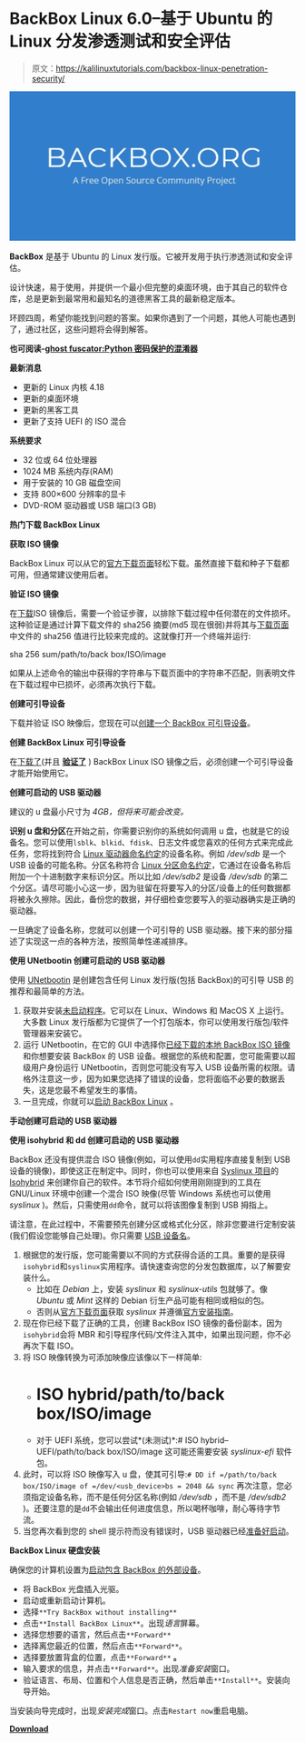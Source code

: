 # BackBox Linux 6.0–基于 Ubuntu 的 Linux 分发渗透测试和安全评估

> 原文：<https://kalilinuxtutorials.com/backbox-linux-penetration-security/>

[![BackBox Linux 6.0 – Ubuntu-Based Linux Distribution Penetration Test & Security Assessment](img/38c3c7b7f34e4352e816be12a8f717e5.png "BackBox Linux 6.0 – Ubuntu-Based Linux Distribution Penetration Test & Security Assessment")](https://1.bp.blogspot.com/-g7xUNiy5ORE/XS7H3_ChhNI/AAAAAAAABZE/lu8hhremcvM6RZRH1rtDOm6FF11zs4WDgCLcBGAs/s1600/BlackBox.png)

**BackBox** 是基于 Ubuntu 的 Linux 发行版。它被开发用于执行渗透测试和安全评估。

设计快速，易于使用，并提供一个最小但完整的桌面环境，由于其自己的软件仓库，总是更新到最常用和最知名的道德黑客工具的最新稳定版本。

环顾四周，希望你能找到问题的答案。如果你遇到了一个问题，其他人可能也遇到了，通过社区，这些问题将会得到解答。

**也可阅读-[ghost fuscator:Python 密码保护的混淆器](https://kalilinuxtutorials.com/ghostfuscator/)**

**最新消息**

*   更新的 Linux 内核 4.18
*   更新的桌面环境
*   更新的黑客工具
*   更新了支持 UEFI 的 ISO 混合

**系统要求**

*   32 位或 64 位处理器
*   1024 MB 系统内存(RAM)
*   用于安装的 10 GB 磁盘空间
*   支持 800×600 分辨率的显卡
*   DVD-ROM 驱动器或 USB 端口(3 GB)

**热门下载 BackBox Linux**

**获取 ISO 镜像**

BackBox Linux 可以从它的[官方下载页面](https://backbox.org/downloads)轻松下载。虽然直接下载和种子下载都可用，但通常建议使用后者。

**验证 ISO 镜像**

在[下载](https://wiki.backbox.org/downloading-backbox-linux#getting_the_iso_image)ISO 镜像后，需要一个验证步骤，以排除下载过程中任何潜在的文件损坏。这种验证是通过计算下载文件的 sha256 摘要(md5 现在很弱)并将其与[下载页面](https://backbox.org/downloads)中文件的 sha256 值进行比较来完成的。这就像打开一个终端并运行:

sha 256 sum/path/to/back box/ISO/image

如果从上述命令的输出中获得的字符串与下载页面中的字符串不匹配，则表明文件在下载过程中已损坏，必须再次执行下载。

**创建可引导设备**

下载并验证 ISO 映像后，您现在可以[创建一个 BackBox 可引导设备](https://wiki.backbox.org/creating-bootable-backbox-device)。

**创建 BackBox Linux 可引导设备**

在[下载了](https://wiki.backbox.org/downloading-backbox-linux)(并且 **[验证了](https://wiki.backbox.org/downloading-backbox-linux#verifying_the_iso_image)** ) BackBox Linux ISO 镜像之后，必须创建一个可引导设备才能开始使用它。

**创建可启动的 USB 驱动器**

建议的 u 盘最小尺寸为 *4GB，但将来可能会改变。*

**识别 u 盘和分区**在开始之前，你需要识别你的系统如何调用 u 盘，也就是它的设备名。您可以使用`lsblk`、`blkid`、`fdisk`、日志文件或您喜欢的任何方式来完成此任务，您将找到符合 [Linux 驱动器命名约定](http://www.tldp.org/HOWTO/Partition-Mass-Storage-Definitions-Naming-HOWTO/x99.html)的设备名称。例如 */dev/sdb* 是一个 USB 设备的可能名称。分区名称符合 [Linux 分区命名约定](http://www.tldp.org/HOWTO/Partition-Mass-Storage-Definitions-Naming-HOWTO/x160.html)，它通过在设备名称后附加一个十进制数字来标识分区。所以比如 */dev/sdb2* 是设备 */dev/sdb* 的第二个分区。请尽可能小心这一步，因为驻留在将要写入的分区/设备上的任何数据都将被永久擦除。因此，备份您的数据，并仔细检查您要写入的驱动器确实是正确的驱动器。

一旦确定了设备名称，您就可以创建一个可引导的 USB 驱动器。接下来的部分描述了实现这一点的各种方法，按照简单性递减排序。

**使用 UNetbootin 创建可启动的 USB 驱动器**

使用 [UNetbootin](https://unetbootin.github.io/) 是创建包含任何 Linux 发行版(包括 BackBox)的可引导 USB 的推荐和最简单的方法。

1.  获取并安装[未启动程序](https://unetbootin.github.io/)。它可以在 Linux、Windows 和 MacOS X 上运行。大多数 Linux 发行版都为它提供了一个打包版本，你可以使用发行版包/软件管理器来安装它。
2.  运行 UNetbootin，在它的 GUI 中选择你[已经下载的本地 BackBox ISO 镜像](https://wiki.backbox.org/downloading-backbox-linux)和你想要安装 BackBox 的 USB 设备。根据您的系统和配置，您可能需要以超级用户身份运行 UNetbootin，否则您可能没有写入 USB 设备所需的权限。请格外注意这一步，因为如果您选择了错误的设备，您将面临不必要的数据丢失，这是您最不希望发生的事情。
3.  一旦完成，你就可以[启动 BackBox Linux](https://wiki.backbox.org/booting-backbox-device) 。

**手动创建可启动的 USB 驱动器**

**使用 isohybrid 和 dd 创建可启动的 USB 驱动器**

BackBox 还没有提供混合 ISO 镜像(例如，可以使用`dd`实用程序直接复制到 USB 设备的镜像)，即使这正在制定中。同时，你也可以使用来自 [Syslinux 项目](http://www.syslinux.org/wiki/index.php/The_Syslinux_Project)的 [Isohybrid](http://www.syslinux.org/wiki/index.php/Isohybrid) 来创建你自己的软件。本节将介绍如何使用刚刚提到的工具在 GNU/Linux 环境中创建一个混合 ISO 映像(尽管 Windows 系统也可以使用 *syslinux* )。然后，只需使用`dd`命令，就可以将该图像复制到 USB 拇指上。

请注意，在此过程中，不需要预先创建分区或格式化分区，除非您要进行定制安装(我们假设您能够自己处理)。你只需要 [USB 设备名](https://wiki.backbox.org/creating-bootable-backbox-device#creating_a_bootable_usb_drive)。

1.  根据您的发行版，您可能需要以不同的方式获得合适的工具。重要的是获得`isohybrid`和`syslinux`实用程序。请快速查询您的分发包数据库，以了解要安装什么。
    *   比如在 *Debian* 上，安装 *syslinux* 和 *syslinux-utils* 包就够了。像 *Ubuntu* 或 *Mint* 这样的 Debian 衍生产品可能有相同或相似的包。
    *   否则从[官方下载页面](http://www.syslinux.org/wiki/index.php/Download)获取 *syslinux* 并遵循[官方安装指南](http://www.syslinux.org/wiki/index.php/Install)。
2.  现在你已经下载了正确的工具，创建 BackBox ISO 镜像的备份副本，因为`isohybrid`会将 MBR 和引导程序代码/文件注入其中，如果出现问题，你不必再次下载 ISO。
3.  将 ISO 映像转换为可添加映像应该像以下一样简单:
    *   # ISO hybrid/path/to/back box/ISO/image
    *   对于 UEFI 系统，您可以尝试*(未测试)*:# ISO hybrid–UEFI/path/to/back box/ISO/image 这可能还需要安装 *syslinux-efi* 软件包。
4.  此时，可以将 ISO 映像写入 u 盘，使其可引导:`# DD if =/path/to/back box/ISO/image of =/dev/<usb_device>bs = 2048 && sync` 再次注意，您必须指定设备名称，而不是任何分区名称(例如 */dev/sdb* ，而不是 */dev/sdb2* )。还要注意的是`dd`不会输出任何进度信息，所以喝杯咖啡，耐心等待字节流。
5.  当您再次看到您的 shell 提示符而没有错误时，USB 驱动器已经[准备好启动](https://wiki.backbox.org/booting-backbox-device)。

**BackBox Linux 硬盘安装**

确保您的计算机设置为[启动包含 BackBox 的外部设备](https://wiki.backbox.org/booting-backbox-device)。

*   将 BackBox 光盘插入光驱。
*   启动或重新启动计算机。
*   选择`**Try BackBox without installing**`
*   点击`**Install BackBox Linux**`。出现*语言*屏幕。
*   选择您想要的语言，然后点击`**Forward**`
*   选择离您最近的位置，然后点击`**Forward**`。
*   选择要放置背盒的位置，点击`**Forward**` **。**
*   输入要求的信息，并点击`**Forward**`。出现*准备安装*窗口。
*   验证语言、布局、位置和个人信息是否正确，然后单击`**Install**`。安装向导开始。

当安装向导完成时，出现*安装完成*窗口。点击`Restart now`重启电脑。

[**Download**](https://www.backbox.org/download/)